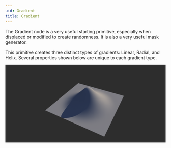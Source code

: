 ```yaml
---
uid: Gradient
title: Gradient
---
```


The Gradient node is a very useful starting primitive, especially when displaced or modified to create randomness. It is also a very useful mask generator.

This primitive creates three distinct types of gradients: Linear, Radial, and Helix. Several properties shown below are unique to each gradient type.

![](/images/ref/Gradient/Gradient.png)